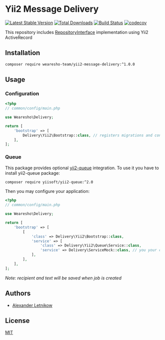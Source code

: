 # Yii2 Message Delivery
[![Latest Stable Version](https://poser.pugx.org/wearesho-team/yii2-message-delivery/v/stable.png)](https://packagist.org/packages/wearesho-team/yii2-message-delivery)
[![Total Downloads](https://poser.pugx.org/wearesho-team/yii2-message-delivery/downloads.png)](https://packagist.org/packages/wearesho-team/yii2-message-delivery)
[![Build Status](https://travis-ci.org/wearesho-team/yii2-message-delivery.svg?branch=master)](https://travis-ci.org/wearesho-team/yii2-message-delivery)
[![codecov](https://codecov.io/gh/wearesho-team/yii2-message-delivery/branch/master/graph/badge.svg)](https://codecov.io/gh/wearesho-team/yii2-message-delivery)

This repository includes [RepositoryInterface](https://github.com/wearesho-team/message-delivery/blob/1.2.0/src/RepositoryInterface.php)
implementation using Yii2 ActiveRecord

## Installation

```bash
composer require wearesho-team/yii2-message-delivery:^1.0.0
```

## Usage
### Configuration
```php
<?php
// common/config/main.php

use Wearesho\Delivery;

return [
    'bootstrap' => [
        Delivery\Yii2\Bootstrap::class, // registers migrations and configures container        
    ],
];
```

### Queue
This package provides optional [yii2-queue](https://github.com/yiisoft/yii2-queue) integration.
To use it you have to install yii2-queue package:
```bash
composer require yiisoft/yii2-queue:^2.0
```
Then you may configure your application:
```php
<?php
// common/config/main.php

use Wearesho\Delivery;

return [
    'bootstrap' => [
        [
            'class' => Delivery\Yii2\Bootstrap::class,
            'service' => [
                'class' => Delivery\Yii2\Queue\Service::class,
                'service' => Delivery\ServiceMock::class, // you your custom Delivery\ServiceInterface implementation
            ],
        ],
    ],
];
```
*Note: recipient and text will be saved when job is created*

## Authors
- [Alexander <horat1us> Letnikow](mailto:reclamme@gmail.com)

## License
[MIT](./LICENSE)
